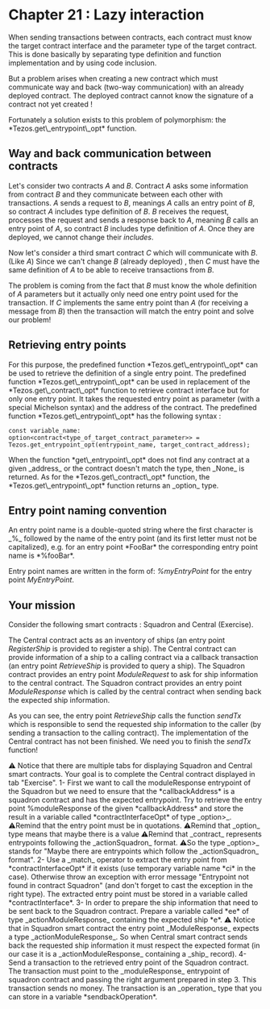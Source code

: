 # Chapter 21 : Lazy interaction

<dialog character="pilot">The enemy is destroyed, great job Captain! Headquater is sending a reinforcement squadron to help us.</dialog>

When sending transactions between contracts, each contract must know the target contract interface and the parameter type of the target contract. This is done basically by separating type definition and function implementation and by using code inclusion.

But a problem arises when creating a new contract which must communicate way and back (two-way communication) with an already deployed contract. The deployed contract cannot know the signature of a contract not yet created !

<!-- prettier-ignore -->Fortunately a solution exists to this problem of polymorphism: the *Tezos.get\_entrypoint\_opt* function.

## Way and back communication between contracts

Let's consider two contracts _A_ and _B_. Contract _A_ asks some information from contract _B_ and they communicate between each other with transactions.
_A_ sends a request to _B_, meanings _A_ calls an entry point of _B_, so contract _A_ includes type definition of _B_.
_B_ receives the request, processes the request and sends a response back to _A_, meaning _B_ calls an entry point of _A_, so contract _B_ includes type definition of _A_.
Once they are deployed, we cannot change their _includes_.

Now let's consider a third smart contract _C_ which will communicate with _B_. (Like _A_)
Since we can't change _B_ (already deployed) , then _C_ must have the same definition of _A_ to be able to receive transactions from _B_.

The problem is coming from the fact that _B_ must know the whole definition of _A_ parameters but it actually only need one entry point used for the transaction. If _C_ implements the same entry point than _A_ (for receiving a message from _B_) then the transaction will match the entry point and solve our problem!

## Retrieving entry points

<!-- prettier-ignore -->For this purpose, the predefined function *Tezos.get\_entrypoint\_opt* can be used to retrieve the definition of a single entry point.

<!-- prettier-ignore -->The predefined function *Tezos.get\_entrypoint\_opt* can be used in replacement of the *Tezos.get\_contract\_opt* function to retrieve contract interface but for only one entry point. It takes the requested entry point as parameter (with a special Michelson syntax) and the address of the contract.

<!-- prettier-ignore -->The predefined function *Tezos.get\_entrypoint\_opt* has the following syntax :

```
const variable_name: option<contract<type_of_target_contract_parameter>> = Tezos.get_entrypoint_opt(entrypoint_name, target_contract_address);
```

<!-- prettier-ignore -->When the function *get\_entrypoint\_opt* does not find any contract at a given _address_ or the contract doesn't match the type, then _None_ is returned.

<!-- prettier-ignore -->As for the *Tezos.get\_contract\_opt* function, the *Tezos.get\_entrypoint\_opt* function returns an _option_ type.

## Entry point naming convention

<!-- prettier-ignore -->An entry point name is a double-quoted string where the first character is _%_ followed by the name of the entry point (and its first letter must not be capitalized), e.g. for an entry point *FooBar* the corresponding entry point name is *%fooBar*.

Entry point names are written in the form of: _%myEntryPoint_ for the entry point _MyEntryPoint_.

## Your mission

Consider the following smart contracts : Squadron and Central (Exercise).

The Central contract acts as an inventory of ships (an entry point _RegisterShip_ is provided to register a ship).
The Central contract can provide information of a ship to a calling contract via a callback transaction (an entry point _RetrieveShip_ is provided to query a ship).
The Squadron contract provides an entry point _ModuleRequest_ to ask for ship information to the central contract.
The Squadron contract provides an entry point _ModuleResponse_ which is called by the central contract when sending back the expected ship information.

As you can see, the entry point _RetrieveShip_ calls the function _sendTx_ which is responsible to send the requested ship information to the caller (by sending a transaction to the calling contract). The implementation of the Central contract has not been finished. We need you to finish the _sendTx_ function!

<!-- prettier-ignore -->⚠️ Notice that there are multiple tabs for displaying Squadron and Central smart contracts. Your goal is to complete the Central contract displayed in tab "Exercise".

<!-- prettier-ignore -->1- First we want to call the moduleResponse entrypoint of the Squadron but we need to ensure that the *callbackAddress* is a squadron contract and has the expected entrypoint. Try to retrieve the entry point %moduleResponse of the given *callbackAddress* and store the result in a variable called *contractInterfaceOpt* of type _option<contract<actionSquadron>>_.
<!-- prettier-ignore -->⚠️Remind that the entry point must be in quotations.
<!-- prettier-ignore -->⚠️Remind that _option_ type means that maybe there is a value
<!-- prettier-ignore -->⚠️Remind that _contract<actionSquadron>_ represents entrypoints following the _actionSquadron_ format.
<!-- prettier-ignore -->⚠️So the type _option<contract<actionSquadron>>_ stands for "Maybe there are entrypoints which follow the _actionSquadron_ format".

<!-- prettier-ignore -->2- Use a _match_ operator to extract the entry point from *contractInterfaceOpt* if it exists (use temporary variable name *ci* in the case). Otherwise throw an exception with error message "Entrypoint not found in contract Squadron" (and don't forget to cast the exception in the right type). The extracted entry point must be stored in a variable called *contractInterface*.

<!-- prettier-ignore -->3- In order to prepare the ship information that need to be sent back to the Squadron contract. Prepare a variable called *ee* of type _actionModuleResponse_ containing the expected ship *e*.
<!-- prettier-ignore -->⚠️ Notice that in Squadron smart contract the entry point _ModuleResponse_ expects a type _actionModuleResponse_. So when Central smart contract sends back the requested ship information it must respect the expected format (in our case it is a _actionModuleResponse_ containing a _ship_ record).

<!-- prettier-ignore -->4- Send a transaction to the retrieved entry point of the Squadron contract. The transaction must point to the _moduleResponse_ entrypoint of squadron contract and passing the right argument prepared in step 3. This transaction sends no money. The transaction is an _operation_ type that you can store in a variable *sendbackOperation*.
